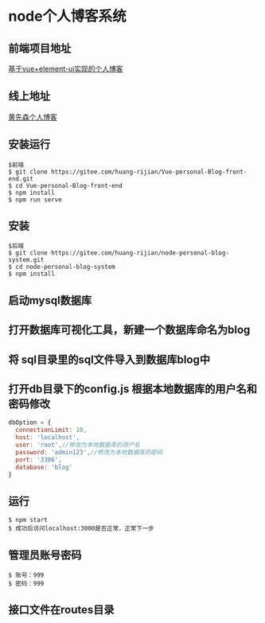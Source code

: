 # node个人博客系统


## 前端项目地址 

[基于vue+element-ui实现的个人博客](https://gitee.com/huang-rijian/Vue-personal-Blog-front-end)

## 线上地址 

[黄先森个人博客](http://112.124.52.188)


## 安装运行
```
$前端
$ git clone https://gitee.com/huang-rijian/Vue-personal-Blog-front-end.git
$ cd Vue-personal-Blog-front-end
$ npm install
$ npm run serve
```

## 安装

```
$后端
$ git clone https://gitee.com/huang-rijian/node-personal-blog-system.git
$ cd node-personal-blog-system
$ npm install

```
## 启动mysql数据库

## 打开数据库可视化工具，新建一个数据库命名为blog

## 将 sql目录里的sql文件导入到数据库blog中

## 打开db目录下的config.js 根据本地数据库的用户名和密码修改
```js
dbOption = {
  connectionLimit: 10,
  host: 'localhost',
  user: 'root',//修改为本地数据库的用户名
  password: 'admin123',//修改为本地数据库的密码
  port: '3306',
  database: 'blog'
}
```

## 运行

```
$ npm start
$ 成功后访问localhost:3000是否正常，正常下一步

```

## 管理员账号密码

```
$ 账号：999
$ 密码：999

```

## 接口文件在routes目录
